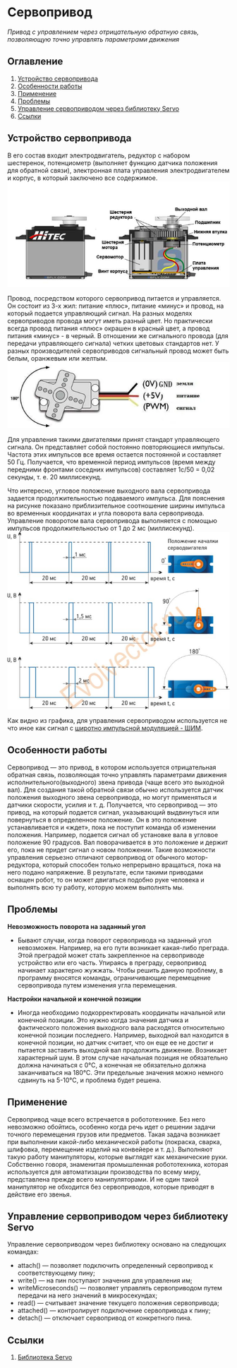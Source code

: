 # Сервопривод
*Привод с управлением через отрицательную обратную связь, позволяющую точно управлять параметрами движения*

## Оглавление
1. [Устройство сервопривода](#device)
2. [Особенности работы](#features)
3. [Применение](#application)
4. [Проблемы](#problems)
5. [Управление сервоприводом через библиотеку Servo](#control)
6. [Ссылки](#links)
<a name="device"></a>
## Устройство сервопривода
В его состав входит электродвигатель, редуктор с набором шестеренок, потенциометр (выполняет функцию датчика положения для обратной связи), электронная плата управления электродвигателем и корпус, в который заключено все содержимое. 
![](/images/servos.jpg)

Провод, посредством которого сервопривод питается и управляется. Он состоит из 3-х жил: питание «плюс», питание «минус» и провод, на который подается управляющий сигнал. На разных моделях сервоприводов провода могут иметь разный цвет. Но практически всегда провод питания «плюс» окрашен в красный цвет, а провод питания «минус» - в черный. В отношении же сигнального провода (для передачи управляющего сигнала) четких цветовых стандартов нет. У разных производителей сервоприводов сигнальный провод может быть белым, оранжевым или желтым.
![](/images/servos-wires.jpg)

Для управления такими двигателями принят стандарт управляющего сигнала. Он представляет собой постоянно повторяющиеся импульсы. Частота этих импульсов все время остается постоянной и составляет 50 Гц. Получается, что временной период импульсов (время между передними фронтами соседних импульсов) составляет 1с/50 = 0,02 секунды, т. е. 20 миллисекунд.

Что интересно, угловое положение выходного вала сервопривода задается продолжительностью подаваемого импульса. Для пояснения на рисунке показано приблизительное соотношение ширины импульса во временных координатах и угла поворота вала сервопривода. Управление поворотом вала сервопривода выполняется с помощью импульсов продолжительностью от 1 до 2 мс (миллисекунд).
![](/images/servos-pwm.jpg)

Как видно из графика, для управления сервоприводом используется не что иное как сигнал с [широтно импульсной модуляцией - ШИМ](/PWM.md).

<a name="features"></a>
## Особенности работы
Сервопривод — это привод, в котором используется отрицательная обратная связь, позволяющая точно управлять параметрами движения исполнительного(выходного) звена привода (чаще всего это выходной вал). Для создания такой обратной связи обычно используется датчик положения выходного звена сервопривода, но могут применяться и датчики скорости, усилия и т. д. Получается, что сервопривод — это привод, на который подается сигнал, указывающий выдвинуться или повернуться  в определенное положение. Он в это положение устанавливается и «ждет», пока не поступит команда об изменении положения. Например, подается сигнал об установке вала в угловое положение 90 градусов. Вал поворачивается в это положение и держит его, пока не придет сигнал о новом положении. Такие возможности управления серьезно отличают сервопривод от обычного мотор-редуктора, который способен только непрерывно вращаться, пока на него подано напряжение. В результате, если такими приводами оснащен робот, то он может двигаться подобно руке человека и выполнять всю ту работу, которую можем выполнять мы.

<a name="problems"></a>
## Проблемы

**Невозможность поворота на заданный угол**
- Бывают случаи, когда поворот сервопривода на заданный угол невозможен. Например, на его пути возникает какая-либо преграда. Этой преградой может стать закрепленное на сервоприводе устройство или его часть. Упираясь в преграду, сервопривод начинает характерно жужжать. Чтобы решить данную проблему, в программу вносятся команды, ограничивающие перемещение сервопривода путем изменения угла перемещения. 

**Настройки начальной и конечной позиции**
-  Иногда необходимо подкорректировать координаты начальной или конечной позиции. Это нужно когда значения датчика и фактического положения выходного вала расходятся относительно конечной позиции последнего. Например, выходной вал находится в конечной позиции, но датчик считает, что он еще ее не достиг и пытается заставить выходной вал продолжить движение. Возникает характерный шум. В этом случае начальная позиция не обязательно должна начинаться с 0°С, а конечная не обязательно должна заканчиваться на 180°C. Эти предельные значения можно немного сдвинуть на 5-10°C, и проблема будет решена.



<a name="application"></a>
## Применение
Сервопривод чаще всего встречается в робототехнике. Без него невозможно обойтись, особенно когда речь идет о решении задачи точного перемещения грузов или предметов. Такая задача возникает при выполнении какой-либо механической работы (покраска, сварка, шлифовка, перемещение изделий на конвейере и т.  д.). Выполняют такую работу манипуляторы, которые выглядят как механические руки. Собственно говоря, знаменитая промышленная робототехника, которая используется для автоматизации производства по всему миру, представлена прежде всего манипуляторами. И не один такой манипулятор не обходится без сервоприводов, которые приводят в действие его звенья. 


<a name="control"></a>
## Управление сервоприводом через библиотеку Servo

Управление сервоприводом через библиотеку основано на следующих командах:
- attach() — позволяет подключить определенный сервопривод к соответствующему пину;
- write() — на пин поступают значения для управления им;
- writeMicroseconds() — позволяет управлять сервоприводом путем передачи на него значений в микросекундах; 
- read() — считывает значение текущего положения сервопривода;
- attached() — контролирует подключение сервопривода к пину;
- detach() — отключает сервопривод от конкретного пина.


<a name="links"></a>
## Ссылки
1. [Библиотека Servo](https://www.arduino.cc/en/Reference/Servo)